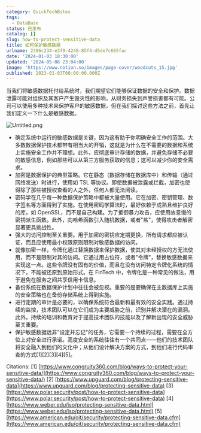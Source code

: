 ```yaml
---
category: QuickTechBites
tags:
  - DataBase
status: 已发布
catalog: []
slug: how-to-protect-sensitive-data
title: 如何保护敏感数据
urlname: 2396c234-e3f9-4248-85f4-d5de7c665fac
date: '2024-01-03 18:30:00'
updated: '2024-05-08 23:04:00'
image: 'https://www.notion.so/images/page-cover/woodcuts_15.jpg'
published: 2023-01-03T08:00:00.000Z
---
```


当我们将敏感数据托付给系统时，我们期望它们能够保证数据的安全和保护。数据泄露可能对组织及其客户产生毁灭性的影响，从财务损失到声誉损害都有可能。公司可以使用多种技术来保护客户的敏感数据，但在我们探讨这些方法之前，首先让我们定义一下什么是敏感数据。


![Untitled.png](https://prod-files-secure.s3.us-west-2.amazonaws.com/5d24fe63-e567-4804-86f9-9fdc62e13082/aa7e6578-50d6-4f37-a4e4-28071bd0fba3/Untitled.png?X-Amz-Algorithm=AWS4-HMAC-SHA256&X-Amz-Content-Sha256=UNSIGNED-PAYLOAD&X-Amz-Credential=ASIAZI2LB4667KDLAYPK%2F20250408%2Fus-west-2%2Fs3%2Faws4_request&X-Amz-Date=20250408T053924Z&X-Amz-Expires=3600&X-Amz-Security-Token=IQoJb3JpZ2luX2VjEPb%2F%2F%2F%2F%2F%2F%2F%2F%2F%2FwEaCXVzLXdlc3QtMiJIMEYCIQC5wv1P8FcI21xVDNXhMb6sn8OVgxs%2Bl5P9kPTN4nPdkwIhAM5PMIMh2QaaVGNT2LeI63Pv%2Ftqj%2BRB5Odk6DjaIKywMKv8DCG8QABoMNjM3NDIzMTgzODA1IgxZbAAqpgUUXAJwxkgq3AOtVXWi0ZyUEsWJ2YuLZwkeeK%2F22bpCtVWEwGHx6wTzNh1SE3FWmpn0tDsfq8nTK05Ms9%2Bs80%2FP6Lpayh2aN4RvdctNcwuQxMZ5slcAPmhsw9dG5CxgGFj3pyiNXSNTtjOMK7yOmU3YjimvedVxGKoHYjF9W56hgaDMVDvyoaty89LcA9ADWAbnXjokMRtAbk%2F%2BbEPhaUk%2BbLNyZSuZoSkS4NsfJx0fhN72V6qRp7%2FlixyyW2p80Yq9gM8yeRakEClS4B6QFBaH9NrutAJZ6Djudk0vVpT943JrklQhOJcaIEpeg4cIeRpjSY84gc4EzmJMudHGlJ08WrNZCfQTUJnBiesdS%2BZsO4W1WSaeWMwz94C9T4QceldHTaI6WhvT%2FUMV12GzqGDvinvoD0OmoEk4VQFugM1x8q%2FIK3WrjJhuKOfVyYCQaW32er4csUdCizCOJBPrWBMVBhhnD6P8FPgfEOESQJqywSvA3F7ATaZiIsk7OjVIpl3NbIVrKRJ1utOfPZ07A%2F7LdmaTQVwbuBBrxbPru4zPypDUQnQSJzn4gtmX3khMZnTBsl3nSOlqb%2BavIGj0UpzPpO1msKlEhn9MX1ILtk8ERBeZFaWucdzCQfUgzG2WoctJMHoL9TDr6tK%2FBjqkAT0ch7vv5XcLRTMeZtBFh5AapPhL%2FK2m6RQ14yHsQpZw9yTp5S56jEdx%2BH6TfL32bdP8QGEbkDRV7FXvS1Ro6pmj1Z%2FGna8jYwotxveEDDFjjzIhjUam2dgehBX6zfj1MqXYtc9%2BrHzvqj0CA1PpNQT3Cr5fGGa3ZqzpXQgbeBAB0ixYGuTuL5ITxhbvHNvnXmlzOpaOPS52P2C78yCkYCEe9nUN&X-Amz-Signature=e2bddb558bedda54d592a769bdb64cc7e2f16f1fe395a9921840f0a0cc6c63a9&X-Amz-SignedHeaders=host&x-id=GetObject)

- 确定系统中运行的敏感数据是关键，因为这有助于你明确安全工作的范围。大多数数据保护技术都带有相当大的开销，这就是为什么在不需要的数据和系统上实施安全工作并不理想。此外，应彻底审计存储的数据，并避免存储不必要的敏感信息，例如那些可以从第三方服务获取的信息；这可以减少你的安全需求。
- 加密是数据保护的典型策略。它在静态（数据存储在数据库中）和传输（通过网络发送）时进行，使用如 TSL 等协议。即使数据被泄露或拦截，加密也使得除了那些被授权查看的人之外，任何人都无法阅读。
- 密码学在几乎每一种数据保护策略中都被大量使用。它在加密、密钥管理、数字签名等方面得到了实施。在使用密码学算法时，最好依赖于成熟且维护良好的库，如 OpenSSL，而不是自己构建。为了抵御暴力攻击，应使用故意慢的密钥派生函数。此外，向哈希函数引入随机数据，或者"盐"，使得攻击者解密显著更具挑战性。
- 强大的访问控制至关重要。用于加密的密钥应定期更换，所有请求都应被认证，而且应使用最小权限原则限制对敏感数据的访问。
- 就像加密一样，令牌化通过替换数据来保护数据，使其对未经授权的方无法使用，而不是限制对其的访问。它通过用占位符，或者"令牌"，替换敏感数据来实现这一点。这些令牌没有固有的价值，而且在没有访问特定令牌化系统的情况下，不能被还原到原始形式。在 FinTech 中，令牌化是一种常见的做法，用于避免在服务之间共享信用卡信息。
- 备份系统在数据保护计划中往往会被忽视。重要的是要确保在主数据库上实施的安全策略也在备份存储系统上得到实施。
- 进行定期的审计是必要的，以确保系统符合最新和最有效的安全实践。通过持续的监控，技术团队可以在它们成为主要威胁之前，识别并解决潜在的漏洞。此外，持续的培训和教育对于提高技术团队的技能以及了解新出现的安全威胁至关重要。
- 保护敏感数据远非"设定并忘记"的任务，它需要一个持续的过程，需要在全方位上对安全进行承诺。高度安全的系统往往有一个共同点——他们的技术团队将安全融入到他们的文化中；从他们设计解决方案的方式，到他们进行代码审查的方式[1][2][3][4][5]。

Citations:
[1] [https://www.congruity360.com/blog/ways-to-protect-your-sensitive-data/](https://www.congruity360.com/blog/ways-to-protect-your-sensitive-data/)
[2] [https://www.upguard.com/blog/protecting-sensitive-data](https://www.upguard.com/blog/protecting-sensitive-data)
[3] [https://www.polar.security/post/how-to-protect-sensitive-data](https://www.polar.security/post/how-to-protect-sensitive-data)
[4] [https://www.weber.edu/iso/protecting-sensitive-data.html](https://www.weber.edu/iso/protecting-sensitive-data.html)
[5] [https://www.american.edu/oit/security/protecting-sensitive-data.cfm](https://www.american.edu/oit/security/protecting-sensitive-data.cfm)

